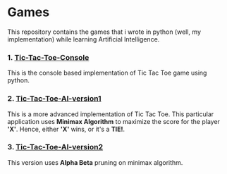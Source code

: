 # Games
This repository contains the games that i wrote in python (well, my implementation) while learning Artificial Intelligence. 
### 1. <a href="https://github.com/rohitbindal/Games/tree/master/Tic-Tac-Toe-Console" target="blank_">Tic-Tac-Toe-Console</a>  
This is the console based implementation of Tic Tac Toe game using python.
### 2. <a href="https://github.com/rohitbindal/Games/tree/master/Tic-Tac-Toe-AI-version1" target="blank_">Tic-Tac-Toe-AI-version1</a>
This is a more advanced implementation of Tic Tac Toe. This particular application uses **Minimax Algorithm** to maximize the score for the player **'X'**. Hence, either **'X'** wins, or it's a **TIE!**.
### 3. <a href="https://github.com/rohitbindal/Games/tree/master/Tic-Tac-Toe-AI-version2" target="">Tic-Tac-Toe-AI-version2</a>
This version uses **Alpha Beta** pruning on minimax algorithm.